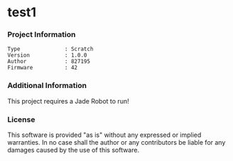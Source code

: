 test1
================



### Project Information
```
Type              : Scratch
Version           : 1.0.0
Author            : 827195
Firmware          : 42
```

### Additional Information
This project requires a Jade Robot to run!

### License
This software is provided "as is" without any expressed or implied warranties.  In no case shall the author or any contributors be liable for any damages caused by the use of this software.

